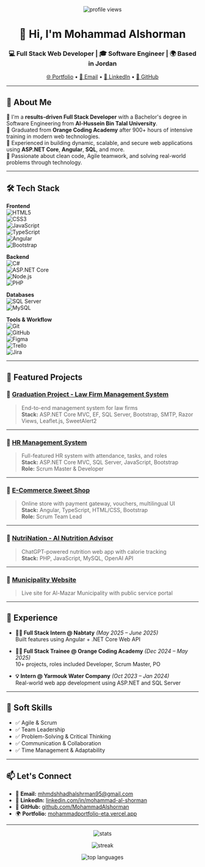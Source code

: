 <p align="center">
  <img src="https://komarev.com/ghpvc/?username=mohammadalshorman&label=Profile%20views&color=0e75b6&style=flat" alt="profile views" />
</p>

<h1 align="center">👋 Hi, I'm Mohammad Alshorman</h1>
<h3 align="center">💻 Full Stack Web Developer | 🎓 Software Engineer | 🌍 Based in Jordan</h3>

<p align="center">
  <a href="https://mohammadportfolio-eta.vercel.app/" target="_blank">🌐 Portfolio</a> •
  <a href="mailto:mhmdshhadhalshrman95@gmail.com">📧 Email</a> •
  <a href="https://www.linkedin.com/in/mohammad-al-shorman/" target="_blank">💼 LinkedIn</a> •
  <a href="https://github.com/MohammadAlshorman" target="_blank">🐙 GitHub</a>
</p>

---

## 🚀 About Me

🔹 I'm a **results-driven Full Stack Developer** with a Bachelor's degree in Software Engineering from **Al-Hussein Bin Talal University**.  
🔹 Graduated from **Orange Coding Academy** after 900+ hours of intensive training in modern web technologies.  
🔹 Experienced in building dynamic, scalable, and secure web applications using **ASP.NET Core**, **Angular**, **SQL**, and more.  
🔹 Passionate about clean code, Agile teamwork, and solving real-world problems through technology.

---

## 🛠️ Tech Stack

**Frontend**  
![HTML5](https://img.shields.io/badge/-HTML5-E34F26?logo=html5&logoColor=white&style=flat)  
![CSS3](https://img.shields.io/badge/-CSS3-1572B6?logo=css3&logoColor=white&style=flat)  
![JavaScript](https://img.shields.io/badge/-JavaScript-F7DF1E?logo=javascript&logoColor=black&style=flat)  
![TypeScript](https://img.shields.io/badge/-TypeScript-3178C6?logo=typescript&logoColor=white&style=flat)  
![Angular](https://img.shields.io/badge/-Angular-DD0031?logo=angular&logoColor=white&style=flat)  
![Bootstrap](https://img.shields.io/badge/-Bootstrap-7952B3?logo=bootstrap&logoColor=white&style=flat)  

**Backend**  
![C#](https://img.shields.io/badge/-C%23-239120?logo=c-sharp&logoColor=white&style=flat)  
![ASP.NET Core](https://img.shields.io/badge/-ASP.NET_Core-512BD4?logo=.net&logoColor=white&style=flat)  
![Node.js](https://img.shields.io/badge/-Node.js-339933?logo=node.js&logoColor=white&style=flat)  
![PHP](https://img.shields.io/badge/-PHP-777BB4?logo=php&logoColor=white&style=flat)  

**Databases**  
![SQL Server](https://img.shields.io/badge/-SQL_Server-CC2927?logo=microsoft-sql-server&logoColor=white&style=flat)  
![MySQL](https://img.shields.io/badge/-MySQL-4479A1?logo=mysql&logoColor=white&style=flat)  

**Tools & Workflow**  
![Git](https://img.shields.io/badge/-Git-F05032?logo=git&logoColor=white&style=flat)  
![GitHub](https://img.shields.io/badge/-GitHub-181717?logo=github&logoColor=white&style=flat)  
![Figma](https://img.shields.io/badge/-Figma-F24E1E?logo=figma&logoColor=white&style=flat)  
![Trello](https://img.shields.io/badge/-Trello-0052CC?logo=trello&logoColor=white&style=flat)  
![Jira](https://img.shields.io/badge/-Jira-0052CC?logo=jira&logoColor=white&style=flat)

---

## 📌 Featured Projects

### 🔸 [Graduation Project - Law Firm Management System](https://github.com/MohammadAlshorman/Graduation-project-Law-Office-Management-System-)
> End-to-end management system for law firms  
**Stack:** ASP.NET Core MVC, EF, SQL Server, Bootstrap, SMTP, Razor Views, Leaflet.js, SweetAlert2

---

### 🔸 [HR Management System](https://github.com/MohammadAlshorman/HR-Management-System)
> Full-featured HR system with attendance, tasks, and roles  
**Stack:** ASP.NET Core MVC, SQL Server, JavaScript, Bootstrap  
**Role:** Scrum Master & Developer

---

### 🔸 [E-Commerce Sweet Shop](https://github.com/MohammadAlshorman/E-commerce)
> Online store with payment gateway, vouchers, multilingual UI  
**Stack:** Angular, TypeScript, HTML/CSS, Bootstrap  
**Role:** Scrum Team Lead

---

### 🔸 [NutriNation - AI Nutrition Advisor](https://github.com/MohammadAlshorman/NutriNation.github.io/tree/Alpha-Release)
> ChatGPT-powered nutrition web app with calorie tracking  
**Stack:** PHP, JavaScript, MySQL, OpenAI API

---

### 🔸 [Municipality Website](https://mazar.gov.jo/)
> Live site for Al-Mazar Municipality with public service portal

---

## 💼 Experience

- **🧑‍💻 Full Stack Intern @ Nabtaty** *(May 2025 – June 2025)*  
  Built features using Angular + .NET Core Web API

- **👨‍🎓 Full Stack Trainee @ Orange Coding Academy** *(Dec 2024 – May 2025)*  
  10+ projects, roles included Developer, Scrum Master, PO

- **💡 Intern @ Yarmouk Water Company** *(Oct 2023 – Jan 2024)*  
  Real-world web app development using ASP.NET and SQL Server

---

## 🧠 Soft Skills

- ✅ Agile & Scrum
- ✅ Team Leadership
- ✅ Problem-Solving & Critical Thinking
- ✅ Communication & Collaboration
- ✅ Time Management & Adaptability

---

## 📫 Let's Connect

- 📩 **Email:** [mhmdshhadhalshrman95@gmail.com](mailto:mhmdshhadhalshrman95@gmail.com)  
- 💼 **LinkedIn:** [linkedin.com/in/mohammad-al-shorman](https://www.linkedin.com/in/mohammad-al-shorman/)  
- 🐙 **GitHub:** [github.com/MohammadAlshorman](https://github.com/MohammadAlshorman)  
- 🌍 **Portfolio:** [mohammadportfolio-eta.vercel.app](https://mohammadportfolio-eta.vercel.app/)

---

<p align="center">
  <img src="https://github-readme-stats.vercel.app/api?username=mohammadalshorman&show_icons=true&locale=en" alt="stats" />
</p>
<p align="center">
  <img src="https://github-readme-streak-stats.herokuapp.com/?user=mohammadalshorman" alt="streak" />
</p>
<p align="center">
  <img src="https://github-readme-stats.vercel.app/api/top-langs/?username=mohammadalshorman&layout=compact" alt="top languages" />
</p>
